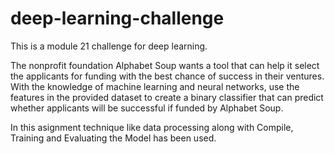 # deep-learning-challenge

This is a module 21 challenge for deep learning.

The nonprofit foundation Alphabet Soup wants a tool that can help it select the applicants for funding with the best chance of success in their ventures. With the knowledge of machine learning and neural networks, use the features in the provided dataset to create a binary classifier that can predict whether applicants will be successful if funded by Alphabet Soup.

In this asignment technique like data processing along with Compile, Training and Evaluating the Model has been used.
